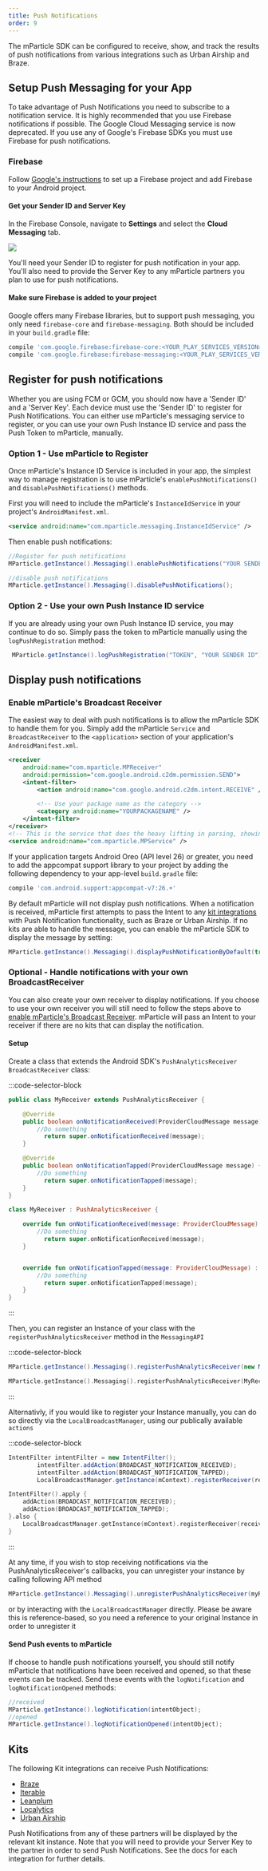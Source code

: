 ```yaml
---
title: Push Notifications
order: 9
---
```


The mParticle SDK can be configured to receive, show, and track the results of push notifications from various integrations such as Urban Airship and Braze.

## Setup Push Messaging for your App

To take advantage of Push Notifications you need to subscribe to a notification service. It is highly recommended that you use Firebase notifications if possible. The Google Cloud Messaging service is now deprecated. If you use any of Google's Firebase SDKs you must use Firebase for push notifications.

### Firebase

Follow [Google's instructions](https://firebase.google.com/docs/android/setup) to set up a Firebase project and add Firebase to your Android project. 

#### Get your Sender ID and Server Key

In the Firebase Console, navigate to **Settings** and select the **Cloud Messaging** tab. 

![](/images/firebase-credentials.png)

You'll need your Sender ID to register for push notification in your app. You'll also need to provide the Server Key to any mParticle partners you plan to use for push notifications.

#### Make sure Firebase is added to your project

Google offers many Firebase libraries, but to support push messaging, you only need `firebase-core` and `firebase-messaging`. Both should be included in your `build.gradle` file:

~~~groovy
compile 'com.google.firebase:firebase-core:<YOUR_PLAY_SERVICES_VERSION>'
compile 'com.google.firebase:firebase-messaging:<YOUR_PLAY_SERVICES_VERSION>'
~~~
<!--removed as of 042019 as GCM is no longer supported by Android
### Google Cloud Messaging

If you are already using Google Cloud Messaging, it is advisable to follow Google's documentation to [migrate your project to Firebase](https://developers.google.com/cloud-messaging/android/android-migrate-fcm) if possible. However, mParticle does still support GCM for push messages.

#### Get your Sender ID and Server Key

1. Navigate to the main dashboard of your Google Cloud Platform project. Copy the 'Project Number'. This is your Sender ID.

![](/images/gcm-sender-id.png)

2. Search for the **Google Cloud Messaging** API and check that it is enabled in your project

![](/images/gcm-enable-api.png)

3. Go to the Credentials section of the API dashboard and copy your Server Key. You will need to provide the Server Key to any mParticle partners you plan to use for push notifications.

![](/images/gcm-server-key.png)

-->

## Register for push notifications

Whether you are using FCM or GCM, you should now have a 'Sender ID' and a 'Server Key'. Each device must use the 'Sender ID' to register for Push Notifications. You can either use mParticle's messaging service to register, or you can use your own Push Instance ID service and pass the Push Token to mParticle, manually.

### Option 1 - Use mParticle to Register

Once mParticle's Instance ID Service is included in your app, the simplest way to manage registration is to use mParticle's `enablePushNotifications()` and `disablePushNotifications()` methods.

First you will need to include the mParticle's `InstanceIdService` in your project's `AndroidManifest.xml`.

~~~xml
<service android:name="com.mparticle.messaging.InstanceIdService" />
~~~

Then enable push notifications:

~~~java
//Register for push notifications
MParticle.getInstance().Messaging().enablePushNotifications("YOUR SENDER ID");

//disable push notifications
MParticle.getInstance().Messaging().disablePushNotifications();
~~~

### Option 2 - Use your own Push Instance ID service

If you are already using your own Push Instance ID service, you may continue to do so. Simply pass the token to mParticle manually using the `logPushRegistration` method:

~~~java
 MParticle.getInstance().logPushRegistration("TOKEN", "YOUR SENDER ID");
~~~

## Display push notifications

### Enable mParticle's Broadcast Receiver

The easiest way to deal with push notifications is to allow the mParticle SDK to handle them for you. Simply add the mParticle `Service` and `BroadcastReceiver` to the `<application>` section of your application's `AndroidManifest.xml`.

~~~xml
<receiver
    android:name="com.mparticle.MPReceiver"
    android:permission="com.google.android.c2dm.permission.SEND">
    <intent-filter>
        <action android:name="com.google.android.c2dm.intent.RECEIVE" />

        <!-- Use your package name as the category -->
        <category android:name="YOURPACKAGENAME" />
    </intent-filter>
</receiver>
<!-- This is the service that does the heavy lifting in parsing, showing, and tracking FCM/GCM notifications. -->
<service android:name="com.mparticle.MPService" />

~~~

<!-- Can we assume they wish to target Oreo at this point? -->

If your application targets Android Oreo (API level 26) or greater, you need to add the appcompat support library to your project by adding the following dependency to your app-level `build.gradle` file:

~~~groovy
compile 'com.android.support:appcompat-v7:26.+'
~~~

By default mParticle will not display push notifications. When a notification is received, mParticle first attempts to pass the Intent to any [kit integrations](#kits) with Push Notification functionality, such as Braze or Urban Airship. If no kits are able to handle the message, you can enable the mParticle SDK to display the message by setting:

~~~java
MParticle.getInstance().Messaging().displayPushNotificationByDefault(true);
~~~

### Optional - Handle notifications with your own BroadcastReceiver

You can also create your own receiver to display notifications. If you choose to use your own receiver you will still need to follow the steps above to [enable mParticle's Broadcast Receiver](#enable-mparticles-broadcast-receiver). mParticle will pass an Intent to your receiver if there are no kits that can display the notification.

#### Setup

Create a class that extends the Android SDK's `PushAnalyticsReceiver` `BroadcastReceiver` class:

:::code-selector-block
~~~java
public class MyReceiver extends PushAnalyticsReceiver {

    @Override
    public boolean onNotificationReceived(ProviderCloudMessage message) {
        //Do something
          return super.onNotificationReceived(message);
    }

    @Override
    public boolean onNotificationTapped(ProviderCloudMessage message) {
        //Do something
          return super.onNotificationTapped(message);
    }
}
~~~
```kotlin
class MyReceiver : PushAnalyticsReceiver {

    override fun onNotificationReceived(message: ProviderCloudMessage) : Boolean {
        //Do something
          return super.onNotificationReceived(message);
    }


    override fun onNotificationTapped(message: ProviderCloudMessage) : Boolean {
        //Do something
          return super.onNotificationTapped(message);
    }
}
```
:::

Then, you can register an Instance of your class with the `registerPushAnalyticsReceiver` method in the `MessagingAPI`

:::code-selector-block
~~~java
MParticle.getInstance().Messaging().registerPushAnalyticsReceiver(new MyReceiver());
~~~
```kotlin
MParticle.getInstance().Messaging().registerPushAnalyticsReceiver(MyReceiver());
```
:::

Alternativly, if you would like to register your Instance manually, you can do so directly via the `LocalBroadcastManager`, using our publically available `actions`

:::code-selector-block
~~~java
IntentFilter intentFilter = new IntentFilter();
        intentFilter.addAction(BROADCAST_NOTIFICATION_RECEIVED);
        intentFilter.addAction(BROADCAST_NOTIFICATION_TAPPED);
        LocalBroadcastManager.getInstance(mContext).registerReceiver(receiver, intentFilter);
~~~
```kotlin
IntentFilter().apply {
    addAction(BROADCAST_NOTIFICATION_RECEIVED);
    addAction(BROADCAST_NOTIFICATION_TAPPED);
}.also {
    LocalBroadcastManager.getInstance(mContext).registerReceiver(receiver, it)
}
```
:::

At any time, if you wish to stop receiving notifications via the PushAnalyticsReceiver's callbacks, you can unregister your instance by calling following API method

~~~java
MParticle.getInstance().Messaging().unregisterPushAnalyticsReceiver(myReceiver);
~~~
or by interacting with the `LocalBroadcastManager` directly. Please be aware this is reference-based, so you need a reference to your original Instance in order to unregister it

#### Send Push events to mParticle

If choose to handle push notifications yourself, you should still notify mParticle that notifications have been received and opened, so that these events can be tracked. Send these events with the `logNotification` and `logNotificationOpened` methods:

~~~java
//received
MParticle.getInstance().logNotification(intentObject);
//opened
MParticle.getInstance().logNotificationOpened(intentObject);
~~~

## Kits

The following Kit integrations can receive Push Notifications:

* [Braze](/integrations/braze/event/#kit-integration)
* [Iterable](/integrations/iterable/event/)
* [Leanplum](/integrations/leanplum/event/#kit-integration)
* [Localytics](/integrations/localytics/event/#push-notifications)
* [Urban Airship](/integrations/urbanairship/event/#3-push-notifications)

Push Notifications from any of these partners will be displayed by the relevant kit instance. Note that you will need to provide your Server Key to the partner in order to send Push Notifications. See the docs for each integration for further details.




